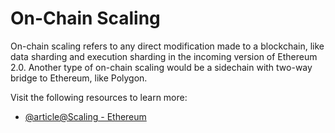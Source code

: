 # On-Chain Scaling

On-chain scaling refers to any direct modification made to a blockchain, like data sharding and execution sharding in the incoming version of Ethereum 2.0. Another type of on-chain scaling would be a sidechain with two-way bridge to Ethereum, like Polygon.

Visit the following resources to learn more:

- [@article@Scaling - Ethereum](https://ethereum.org/en/developers/docs/scaling/)